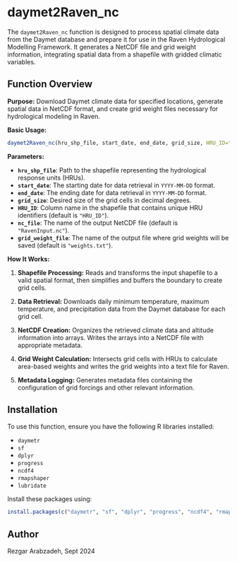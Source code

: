 # daymet2Raven_nc

The `daymet2Raven_nc` function is designed to process spatial climate data from the Daymet database and prepare it for use in the Raven Hydrological Modelling Framework. It generates a NetCDF file and grid weight information, integrating spatial data from a shapefile with gridded climatic variables.

## Function Overview

**Purpose:** Download Daymet climate data for specified locations, generate spatial data in NetCDF format, and create grid weight files necessary for hydrological modeling in Raven.

**Basic Usage:**

```r
daymet2Raven_nc(hru_shp_file, start_date, end_date, grid_size, HRU_ID="HRU_ID", nc_file="RavenInput.nc", grid_weight_file="weights.txt")
```

**Parameters:**

- **`hru_shp_file`**: Path to the shapefile representing the hydrological response units (HRUs).
- **`start_date`**: The starting date for data retrieval in `YYYY-MM-DD` format.
- **`end_date`**: The ending date for data retrieval in `YYYY-MM-DD` format.
- **`grid_size`**: Desired size of the grid cells in decimal degrees.
- **`HRU_ID`**: Column name in the shapefile that contains unique HRU identifiers (default is `"HRU_ID"`).
- **`nc_file`**: The name of the output NetCDF file (default is `"RavenInput.nc"`).
- **`grid_weight_file`**: The name of the output file where grid weights will be saved (default is `"weights.txt"`).

**How It Works:**

1. **Shapefile Processing:** Reads and transforms the input shapefile to a valid spatial format, then simplifies and buffers the boundary to create grid cells.

2. **Data Retrieval:** Downloads daily minimum temperature, maximum temperature, and precipitation data from the Daymet database for each grid cell.

3. **NetCDF Creation:** Organizes the retrieved climate data and altitude information into arrays. Writes the arrays into a NetCDF file with appropriate metadata.

4. **Grid Weight Calculation:** Intersects grid cells with HRUs to calculate area-based weights and writes the grid weights into a text file for Raven.

5. **Metadata Logging:** Generates metadata files containing the configuration of grid forcings and other relevant information.

## Installation

To use this function, ensure you have the following R libraries installed:

- `daymetr`
- `sf`
- `dplyr`
- `progress`
- `ncdf4`
- `rmapshaper`
- `lubridate`

Install these packages using:

```r
install.packages(c("daymetr", "sf", "dplyr", "progress", "ncdf4", "rmapshaper", "lubridate"))
```

## Author

Rezgar Arabzadeh, Sept 2024
